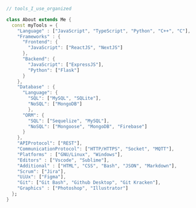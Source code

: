 <!-- <div align="center" width="50"> -->
<!-- 
<img src="./public/contributions.svg" href="https://github.com/sp-xd" alt="CoDiNg RocKs"  width="60%"/><br>
-->
<!-- <img src="./public/dev-working_rounded.gif" href="https://github.com/sp-xd" alt="CoDiNg RocKs"  width="60%"/><br>  -->

<!-- <p><strong>MERN Stack Developer -->
<!-- <br> Vibing to : 🎧  </strong></p> -->

<!-- ![GitHub followers](https://img.shields.io/github/followers/tam11a?style=social) -->
<!-- <br> -->

<!--   <img src="https://komarev.com/ghpvc/?username=tam11a&label=Profile%20views&color=0e75b6&style=for-the-badge&label=Views" alt="totalViews" /> -->

<!-- </div> -->

<!-- <div align="center" style="margin-top: 10px"> -->
  <!-- <p><img align="center" src="https://github-readme-stats.vercel.app/api/top-langs?username=tam11a&show_icons=true&locale=en&layout=compact&theme=transparent" alt="tam11a" /></p>
   -->
<!--   <p><img align="center" src="https://github-readme-stats.vercel.app/api?username=tam11a&show_icons=true&locale=en&layout=compact&theme=transparent" alt="tam11a" /></p> -->
<!--  </div> -->

<!-- <hr></hr> -->
<!-- <div align="center">

![C](https://img.shields.io/badge/C-00599C?style=flat&logo=c&logoColor=white)
![C++](https://img.shields.io/badge/C%2B%2B-00599C?style=flat&logo=c%2B%2B&logoColor=white)
![Javascript](https://img.shields.io/badge/JavaScript-323330?style=flat&logo=javascript&logoColor=F7DF1E)
![Python](https://img.shields.io/badge/Python-FFD43B?style=flat&logo=python&logoColor=darkgreen)
![Json](https://img.shields.io/badge/json-5E5C5C?style=flat&logo=json&logoColor=white)
![Html](https://img.shields.io/badge/HTML5-E34F26?style=flat&logo=html5&logoColor=white)
![Css](https://img.shields.io/badge/CSS3-1572B6?style=flat&logo=css3&logoColor=white)
![Bash](https://img.shields.io/badge/GNU%20Bash-4EAA25?style=flat&logo=GNU%20Bash&logoColor=white)
![Markdown](https://img.shields.io/badge/Markdown-000000?style=flat&logo=markdown&logoColor=white)
![GNU/Linux](https://img.shields.io/badge/Linux-FCC624?style=flat&logo=linux&logoColor=black)
![Vscode](https://img.shields.io/badge/Visual_Studio_Code-0078D4?style=flat&logo=visual%20studio%20code&logoColor=white)
![Firebase](https://img.shields.io/badge/firebase-ffca28?style=flat&logo=firebase&logoColor=black)
![Sqlite](https://img.shields.io/badge/SQLite-07405E?style=flat&logo=sqlite&logoColor=white)
![Git](https://img.shields.io/badge/GIT-E44C30?style=flat&logo=git&logoColor=white)
![Figma](https://img.shields.io/badge/Figma-F24E1E?style=flat&logo=figma&logoColor=white)
![Heroku](https://img.shields.io/badge/Heroku-430098?style=flat&logo=heroku&logoColor=white)

</div> -->

```dart
// tools_I_use_organized

class About extends Me {
  const myTools = {
    "Language" : ["JavaScript", "TypeScript", "Python", "C++", "C"],
    "Frameworks" : {
      "Frontend": {
        "JavaScript": ["ReactJS", "NextJS"]
      },
      "Backend": {
        "JavaScript": ["ExpressJS"],
        "Python": ["Flask"]
      }
    },
    "Database" : {
      "Language": {
        "SQL": ["MySQL", "SQLite"],
        "NoSQL": ["MongoDB"]
        },
      "ORM": {
        "SQL": ["Sequelize", "MySQL"],
        "NoSQL": ["Mongoose", "MongoDB", "Firebase"]
      }
    },
    "APIProtocol": ["REST"],
    "CommunicationProtocol": ["HTTP/HTTPS", "Socket", "MQTT"],
    "Platforms" : ["GNU/Linux", "Windows"],
    "Editors" : ["Vscode", "Sublime"],
    "Additional" : ["HTML", "CSS", "Bash", "JSON", "Markdown"],
    "Scrum": ["Jira"],
    "UiUx": ["Figma"],
    "Git": ["Git Bash", "Github Desktop", "Git Kracken"],
    "Graphics" : ["Photoshop", "Illustrator"]
  };
}
```
